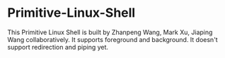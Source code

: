 # Primitive-Linux-Shell
This Primitive Linux Shell is built by Zhanpeng Wang, Mark Xu, Jiaping Wang collaboratively. It supports foreground and background. It doesn't support redirection and piping yet.
